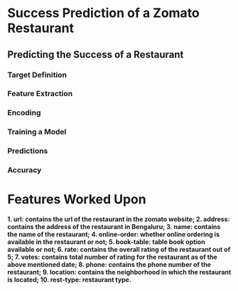 # Success Prediction of a Zomato Restaurant

## Predicting the Success of a Restaurant 
  ### Target Definition 
  ### Feature Extraction
  ### Encoding 
  ### Training a Model 
  ### Predictions 
  ### Accuracy
  
  
  
 # Features Worked Upon 
  

**1. url: contains the url of the restaurant in the zomato website;
2. address: contains the address of the restaurant in Bengaluru;
3. name: contains the name of the restaurant;
4. online-order: whether online ordering is available in the restaurant or not;
5. book-table: table book option available or not;
6. rate: contains the overall rating of the restaurant out of 5;
7. votes: contains total number of rating for the restaurant as of the above mentioned date;
8. phone: contains the phone number of the restaurant;
9. location: contains the neighborhood in which the restaurant is located;
10. rest-type: restaurant type.**
                
